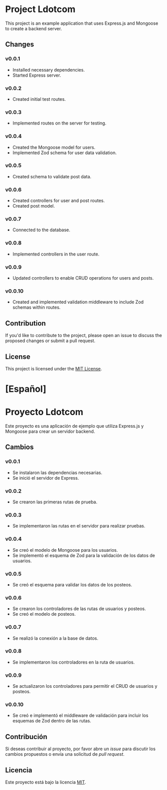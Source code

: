 
# Project Ldotcom

This project is an example application that uses Express.js and Mongoose to create a backend server.

## Changes

### v0.0.1

- Installed necessary dependencies.
- Started Express server.

### v0.0.2

- Created initial test routes.

### v0.0.3

- Implemented routes on the server for testing.

### v0.0.4

- Created the Mongoose model for users.
- Implemented Zod schema for user data validation.

### v0.0.5

- Created schema to validate post data.

### v0.0.6

- Created controllers for user and post routes.
- Created post model.

### v0.0.7

- Connected to the database.

### v0.0.8

- Implemented controllers in the user route.

### v0.0.9

- Updated controllers to enable CRUD operations for users and posts.

### v0.0.10

- Created and implemented validation middleware to include Zod schemas within routes.

## Contribution

If you'd like to contribute to the project, please open an issue to discuss the proposed changes or submit a pull request.

## License

This project is licensed under the [MIT License](LICENSE).



# [Español]

# Proyecto Ldotcom

Este proyecto es una aplicación de ejemplo que utiliza Express.js y Mongoose para crear un servidor backend.

## Cambios

### v0.0.1

- Se instalaron las dependencias necesarias.
- Se inició el servidor de Express.

### v0.0.2

- Se crearon las primeras rutas de prueba.

### v0.0.3

- Se implementaron las rutas en el servidor para realizar pruebas.

### v0.0.4

- Se creó el modelo de Mongoose para los usuarios.
- Se implementó el esquema de Zod para la validación de los datos de usuarios.

### v0.0.5

- Se creó el esquema para validar los datos de los posteos.

### v0.0.6

- Se crearon los controladores de las rutas de usuarios y posteos.
- Se creó el modelo de posteos.

### v0.0.7

- Se realizó la conexión a la base de datos.

### v0.0.8

- Se implementaron los controladores en la ruta de usuarios.

### v0.0.9

- Se actualizaron los controladores para permitir el CRUD de usuarios y posteos.

### v0.0.10

- Se creó e implementó el middleware de validación para incluir los esquemas de Zod dentro de las rutas.

## Contribución

Si deseas contribuir al proyecto, por favor abre un *issue* para discutir los cambios propuestos o envía una solicitud de *pull request*.

## Licencia

Este proyecto está bajo la licencia [MIT](LICENSE).
